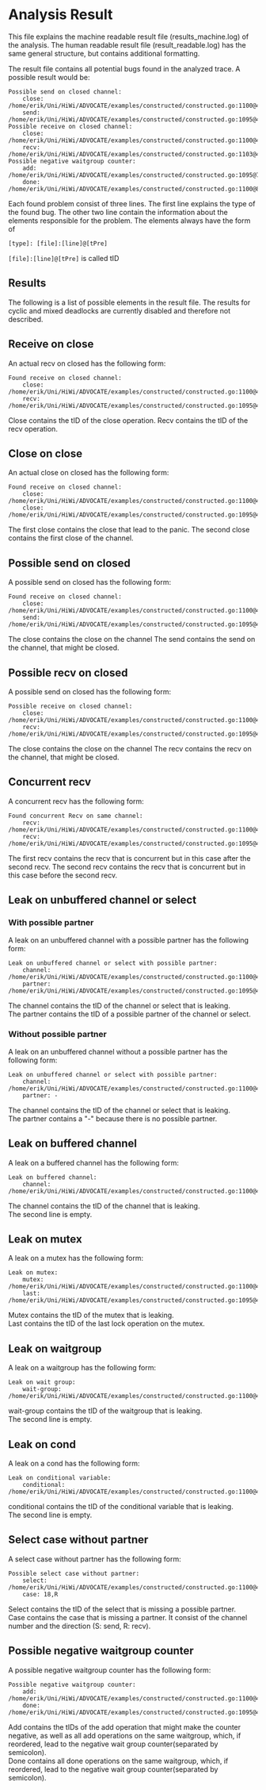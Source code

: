 # Analysis Result

This file explains the machine readable result file (results_machine.log) of the analysis.
The human readable result file (result_readable.log) has the same general structure,
but contains additional formatting.

The result file contains all potential bugs found in the analyzed trace.
A possible result would be:
```
Possible send on closed channel:
	close: /home/erik/Uni/HiWi/ADVOCATE/examples/constructed/constructed.go:1100@47
	send: /home/erik/Uni/HiWi/ADVOCATE/examples/constructed/constructed.go:1095@44
Possible receive on closed channel:
	close: /home/erik/Uni/HiWi/ADVOCATE/examples/constructed/constructed.go:1100@47
	recv: /home/erik/Uni/HiWi/ADVOCATE/examples/constructed/constructed.go:1103@43
Possible negative waitgroup counter:
	add: /home/erik/Uni/HiWi/ADVOCATE/examples/constructed/constructed.go:1095@77; 
	done: /home/erik/Uni/HiWi/ADVOCATE/examples/constructed/constructed.go:1100@80; 
```
Each found problem consist of three lines. The first line explains the 
type of the found bug. The other two line contain the information about the 
elements responsible for the problem. The elements always have the 
form of 
```
[type]: [file]:[line]@[tPre]
```
`[file]:[line]@[tPre]` is called tID

## Results
The following is a list of possible elements in the result file.
The results for cyclic and mixed deadlocks are currently disabled and therefore 
not described.

## Receive on close
An actual recv on closed has the following form:
```
Found receive on closed channel:
	close: /home/erik/Uni/HiWi/ADVOCATE/examples/constructed/constructed.go:1100@40
	recv: /home/erik/Uni/HiWi/ADVOCATE/examples/constructed/constructed.go:1095@44
```
Close contains the tID of the close operation.
Recv contains the tID of the recv operation.

## Close on close
An actual close on closed has the following form:
```
Found receive on closed channel:
	close: /home/erik/Uni/HiWi/ADVOCATE/examples/constructed/constructed.go:1100@44
	close: /home/erik/Uni/HiWi/ADVOCATE/examples/constructed/constructed.go:1095@40
```
The first close contains the close that lead to the panic.
The second close contains the first close of the channel.

## Possible send on closed
A possible send on closed has the following form:
```
Found receive on closed channel:
	close: /home/erik/Uni/HiWi/ADVOCATE/examples/constructed/constructed.go:1100@44
	send: /home/erik/Uni/HiWi/ADVOCATE/examples/constructed/constructed.go:1095@40
```
The close contains the close on the channel
The send contains the send on the channel, that might be closed.


## Possible recv on closed
A possible send on closed has the following form:
```
Possible receive on closed channel:
	close: /home/erik/Uni/HiWi/ADVOCATE/examples/constructed/constructed.go:1100@44
	recv: /home/erik/Uni/HiWi/ADVOCATE/examples/constructed/constructed.go:1095@40
```
The close contains the close on the channel
The recv contains the recv on the channel, that might be closed.


## Concurrent recv
A concurrent recv has the following form:
```
Found concurrent Recv on same channel:
	recv: /home/erik/Uni/HiWi/ADVOCATE/examples/constructed/constructed.go:1100@44
	recv: /home/erik/Uni/HiWi/ADVOCATE/examples/constructed/constructed.go:1095@40
```
The first recv contains the recv that is concurrent but in this case after the second recv.
The second recv contains the recv that is concurrent but in this case before the second recv.

## Leak on unbuffered channel or select
### With possible partner

A leak on an unbuffered channel with a possible partner has the following form:
```
Leak on unbuffered channel or select with possible partner:
	channel: /home/erik/Uni/HiWi/ADVOCATE/examples/constructed/constructed.go:1100@44
	partner: /home/erik/Uni/HiWi/ADVOCATE/examples/constructed/constructed.go:1095@40
```
The channel contains the tID of the channel or select that is leaking.\
The partner contains the tID of a possible partner of the channel or select.

### Without possible partner
A leak on an unbuffered channel without a possible partner has the following form:
```
Leak on unbuffered channel or select with possible partner:
	channel: /home/erik/Uni/HiWi/ADVOCATE/examples/constructed/constructed.go:1100@44
	partner: -
```
The channel contains the tID of the channel or select that is leaking.\
The partner contains a "-" because there is no possible partner.

## Leak on buffered channel
<!-- TODO: check partner-->
A leak on a buffered channel has the following form:
```
Leak on buffered channel:
	channel: /home/erik/Uni/HiWi/ADVOCATE/examples/constructed/constructed.go:1100@44

```
The channel contains the tID of the channel that is leaking.\
The second line is empty.

## Leak on mutex
A leak on a mutex has the following form:
```
Leak on mutex:
	mutex: /home/erik/Uni/HiWi/ADVOCATE/examples/constructed/constructed.go:1100@44
	last: /home/erik/Uni/HiWi/ADVOCATE/examples/constructed/constructed.go:1095@40
```
Mutex contains the tID of the mutex that is leaking.\
Last contains the tID of the last lock operation on the mutex.

## Leak on waitgroup
A leak on a waitgroup has the following form:
```
Leak on wait group:
	wait-group: /home/erik/Uni/HiWi/ADVOCATE/examples/constructed/constructed.go:1100@44

```
wait-group contains the tID of the waitgroup that is leaking.\
The second line is empty.

## Leak on cond
A leak on a cond has the following form:
```
Leak on conditional variable:
	conditional: /home/erik/Uni/HiWi/ADVOCATE/examples/constructed/constructed.go:1100@44

```
conditional contains the tID of the conditional variable that is leaking.\
The second line is empty.

## Select case without partner
A select case without partner has the following form:
```
Possible select case without partner:
	select: /home/erik/Uni/HiWi/ADVOCATE/examples/constructed/constructed.go:1100@44
	case: 18,R
```
Select contains the tID of the select that is missing a possible partner.\
Case contains the case that is missing a partner. It consist of the channel number and the direction (S: send, R: recv).

## Possible negative waitgroup counter
A possible negative waitgroup counter has the following form:
```
Possible negative waitgroup counter:
	add: /home/erik/Uni/HiWi/ADVOCATE/examples/constructed/constructed.go:1100@44;/home/erik/Uni/HiWi/ADVOCATE/examples/constructed/constructed.go:1234@45
	done: /home/erik/Uni/HiWi/ADVOCATE/examples/constructed/constructed.go:1095@40;/home/erik/Uni/HiWi/ADVOCATE/examples/constructed/constructed.go:1095@42
```
Add contains the tIDs of the add operation that might make the counter negative, as well as all add 
operations on the same waitgroup, which, if reordered, lead to the negative wait group counter(separated by semicolon).\
Done contains all done 
operations on the same waitgroup, which, if reordered, lead to the negative wait group counter(separated by semicolon).
